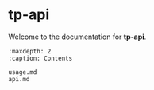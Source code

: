# tp-api

Welcome to the documentation for **tp-api**.

```{toctree}
:maxdepth: 2
:caption: Contents

usage.md
api.md